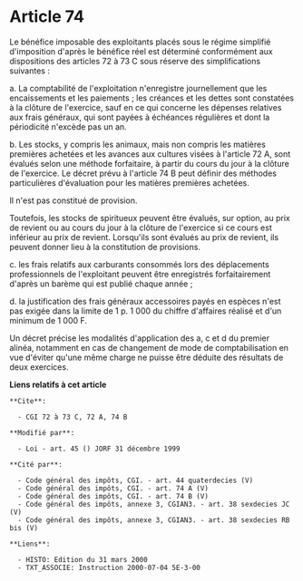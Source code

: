 # Article 74

Le bénéfice imposable des exploitants placés sous le régime simplifié d'imposition d'après le bénéfice réel est déterminé
conformément aux dispositions des articles 72 à 73 C sous réserve des simplifications suivantes :

a. La comptabilité de l'exploitation n'enregistre journellement que les encaissements et les paiements ; les créances et les
dettes sont constatées à la clôture de l'exercice, sauf en ce qui concerne les dépenses relatives aux frais généraux, qui
sont payées à échéances régulières et dont la périodicité n'excède pas un an. 

b. Les stocks, y compris les animaux, mais non compris les matières premières achetées et les avances aux cultures visées à
l'article 72 A, sont évalués selon une méthode forfaitaire, à partir du cours du jour à la clôture de l'exercice. Le décret
prévu à l'article 74 B peut définir des méthodes particulières d'évaluation pour les matières premières achetées.

Il n'est pas constitué de provision.

Toutefois, les stocks de spiritueux peuvent être évalués, sur option, au prix de revient ou au cours du jour à la clôture de
l'exercice si ce cours est inférieur au prix de revient. Lorsqu'ils sont évalués au prix de revient, ils peuvent donner lieu
à la constitution de provisions.

c. les frais relatifs aux carburants consommés lors des déplacements professionnels de l'exploitant peuvent être enregistrés
forfaitairement d'après un barème qui est publié chaque année ;

d. la justification des frais généraux accessoires payés en espèces n'est pas exigée dans la limite de 1 p. 1 000 du chiffre
d'affaires réalisé et d'un minimum de 1 000 F.

Un décret précise les modalités d'application des a, c et d du premier alinéa, notamment en cas de changement de mode de
comptabilisation en vue d'éviter qu'une même charge ne puisse être déduite des résultats de deux exercices.

**Liens relatifs à cet article**

	**Cite**:

	  - CGI 72 à 73 C, 72 A, 74 B

	**Modifié par**:

	  - Loi - art. 45 () JORF 31 décembre 1999

	**Cité par**:

	  - Code général des impôts, CGI. - art. 44 quaterdecies (V)
	  - Code général des impôts, CGI. - art. 74 A (V)
	  - Code général des impôts, CGI. - art. 74 B (V)
	  - Code général des impôts, annexe 3, CGIAN3. - art. 38 sexdecies JC (V)
	  - Code général des impôts, annexe 3, CGIAN3. - art. 38 sexdecies RB bis (V)

	**Liens**:

	  - HISTO: Edition du 31 mars 2000
	  - TXT_ASSOCIE: Instruction 2000-07-04 5E-3-00
